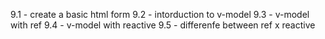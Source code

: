 9.1 - create a basic html form
9.2 - intorduction to v-model
9.3 - v-model with ref
9.4 - v-model with reactive
9.5 - differenfe between ref x reactive
